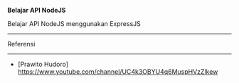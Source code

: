 **Belajar API NodeJS**

Belajar API NodeJS menggunakan ExpressJS

*********
Referensi
*********

- [Prawito Hudoro] https://www.youtube.com/channel/UC4k3OBYU4q6MuspHVzZlkew